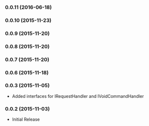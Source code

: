 ### 0.0.11 (2016-06-18)


### 0.0.10 (2015-11-23)


### 0.0.9 (2015-11-20)


### 0.0.8 (2015-11-20)


### 0.0.7 (2015-11-20)


### 0.0.6 (2015-11-18)


### 0.0.3 (2015-11-05)

* Added interfaces for IRequestHandler and IVoidCommandHandler


### 0.0.2 (2015-11-03)

* Initial Release
